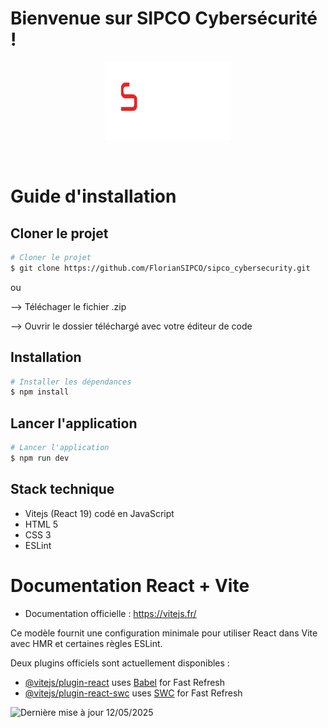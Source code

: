 # Bienvenue sur SIPCO Cybersécurité !

<p align="center">
<img src="https://github.com/FlorianSIPCO/sipco_cybersecurity/blob/main/public/logo.png" alt="Logo SIPCO" width="200"/>
</p>

<br />
<h1 fontSize="32px">Guide d'installation</h1>

## Cloner le projet
```bash
# Cloner le projet
$ git clone https://github.com/FlorianSIPCO/sipco_cybersecurity.git
```
ou

--> Téléchager le fichier .zip

--> Ouvrir le dossier téléchargé avec votre éditeur de code

## Installation

```bash
# Installer les dépendances
$ npm install
```

## Lancer l'application
```bash
# Lancer l'application
$ npm run dev
```
## Stack technique
+ Vitejs (React 19) codé en JavaScript
+ HTML 5
+ CSS 3
+ ESLint

# Documentation React + Vite

- Documentation officielle : https://vitejs.fr/

Ce modèle fournit une configuration minimale pour utiliser React dans Vite avec HMR et certaines règles ESLint.

Deux plugins officiels sont actuellement disponibles :

- [@vitejs/plugin-react](https://github.com/vitejs/vite-plugin-react/blob/main/packages/plugin-react) uses [Babel](https://babeljs.io/) for Fast Refresh
- [@vitejs/plugin-react-swc](https://github.com/vitejs/vite-plugin-react/blob/main/packages/plugin-react-swc) uses [SWC](https://swc.rs/) for Fast Refresh

![Dernière mise à jour](https://img.shields.io/github/last-commit/FlorianSIPCO/sipco_cybersecurity/tree/main?label=Dernière%20mise%20à%20jour) 12/05/2025